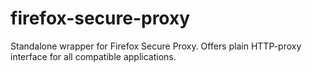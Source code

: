 # firefox-secure-proxy

Standalone wrapper for Firefox Secure Proxy. Offers plain HTTP-proxy interface for all compatible applications.
